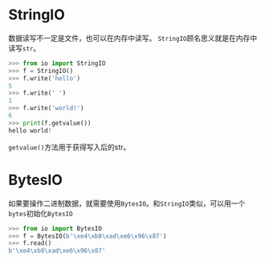 # StringIO

数据读写不一定是文件，也可以在内存中读写。
`StringIO`顾名思义就是在内存中读写`str`。
```py
>>> from io import StringIO
>>> f = StringIO()
>>> f.write('hello')
5
>>> f.write(' ')
1
>>> f.write('world!')
6
>>> print(f.getvalue())
hello world!
```

`getvalue()`方法用于获得写入后的str。


# BytesIO

如果要操作二进制数据，就需要使用`BytesIO`。和`StringIO`类似，可以用一个`bytes`初始化`BytesIO`

```py
>>> from io import BytesIO
>>> f = BytesIO(b'\xe4\xb8\xad\xe6\x96\x87')
>>> f.read()
b'\xe4\xb8\xad\xe6\x96\x87'
```